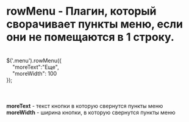 # rowMenu - Плагин, который сворачивает пункты меню, если они не помещаются в 1 строку.
<br>
$('.menu').rowMenu({<br>
&nbsp;&nbsp;&nbsp;&nbsp;"moreText":"Еще",<br>
&nbsp;&nbsp;&nbsp;&nbsp;"moreWidth": 100<br>
});
<br>
<br>
<br>
<br>
<b>moreText</b> - текст кнопки в которую свернутся пункты меню
<br>
<b>moreWidth</b> - ширина кнопки, в которую свернутся пункты меню
